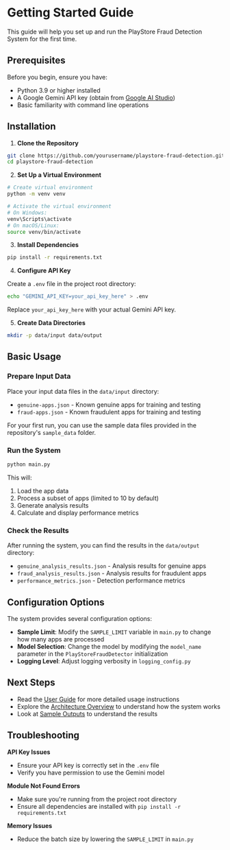 # Getting Started Guide

This guide will help you set up and run the PlayStore Fraud Detection System for the first time.

## Prerequisites

Before you begin, ensure you have:

- Python 3.9 or higher installed
- A Google Gemini API key (obtain from [Google AI Studio](https://ai.google.dev/))
- Basic familiarity with command line operations

## Installation

1. **Clone the Repository**

```bash
git clone https://github.com/yourusername/playstore-fraud-detection.git
cd playstore-fraud-detection
```

2. **Set Up a Virtual Environment**

```bash
# Create virtual environment
python -m venv venv

# Activate the virtual environment
# On Windows:
venv\Scripts\activate
# On macOS/Linux:
source venv/bin/activate
```

3. **Install Dependencies**

```bash
pip install -r requirements.txt
```

4. **Configure API Key**

Create a `.env` file in the project root directory:

```bash
echo "GEMINI_API_KEY=your_api_key_here" > .env
```

Replace `your_api_key_here` with your actual Gemini API key.

5. **Create Data Directories**

```bash
mkdir -p data/input data/output
```

## Basic Usage

### Prepare Input Data

Place your input data files in the `data/input` directory:

- `genuine-apps.json` - Known genuine apps for training and testing
- `fraud-apps.json` - Known fraudulent apps for training and testing

For your first run, you can use the sample data files provided in the repository's `sample_data` folder.

### Run the System

```bash
python main.py
```

This will:
1. Load the app data
2. Process a subset of apps (limited to 10 by default)
3. Generate analysis results
4. Calculate and display performance metrics

### Check the Results

After running the system, you can find the results in the `data/output` directory:

- `genuine_analysis_results.json` - Analysis results for genuine apps
- `fraud_analysis_results.json` - Analysis results for fraudulent apps
- `performance_metrics.json` - Detection performance metrics

## Configuration Options

The system provides several configuration options:

- **Sample Limit**: Modify the `SAMPLE_LIMIT` variable in `main.py` to change how many apps are processed
- **Model Selection**: Change the model by modifying the `model_name` parameter in the `PlayStoreFraudDetector` initialization
- **Logging Level**: Adjust logging verbosity in `logging_config.py`

## Next Steps

- Read the [User Guide](user_guide.md) for more detailed usage instructions
- Explore the [Architecture Overview](architecture.md) to understand how the system works
- Look at [Sample Outputs](samples.md) to understand the results

## Troubleshooting

**API Key Issues**
- Ensure your API key is correctly set in the `.env` file
- Verify you have permission to use the Gemini model

**Module Not Found Errors**
- Make sure you're running from the project root directory
- Ensure all dependencies are installed with `pip install -r requirements.txt`

**Memory Issues**
- Reduce the batch size by lowering the `SAMPLE_LIMIT` in `main.py`
